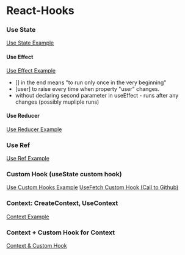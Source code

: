 # React-Hooks

### Use State
[Use State Example](https://codesandbox.io/s/glareone-usestate-initial-28q54)

#### Use Effect
[Use Effect Example](https://codesandbox.io/s/glareone-useeffect-example-uxzsf)

* [] in the end means "to run only once in the very beginning"
* [user] to raise every time when property "user" changes.
* without declaring second parameter in useEffect - runs after any changes (possibly mupliple runs)

#### Use Reducer
[Use Reducer Example](https://codesandbox.io/s/glareone-usereducer-example-b7jt3)

### Use Ref
[Use Ref Example](https://codesandbox.io/s/glareone-useref-example-jb0li?file=/src/App.js)

### Custom Hook (useState custom hook)
[Use Custom Hooks Example](https://codesandbox.io/s/glareone-custom-hooks-example-22h2i?file=/src/App.js)
[UseFetch Custom Hook (Call to Github)](https://codesandbox.io/s/glareone-usefetch-bb3cr?file=/src/App.js)

### Context: CreateContext, UseContext
[Context Example](https://codesandbox.io/s/glareone-context-example-liej5?file=/src/AppInner.js)

### Context + Custom Hook for Context
[Context & Custom Hook](https://codesandbox.io/s/glareone-context-customhook-example-th6bg?file=/src/AppInner.js)
